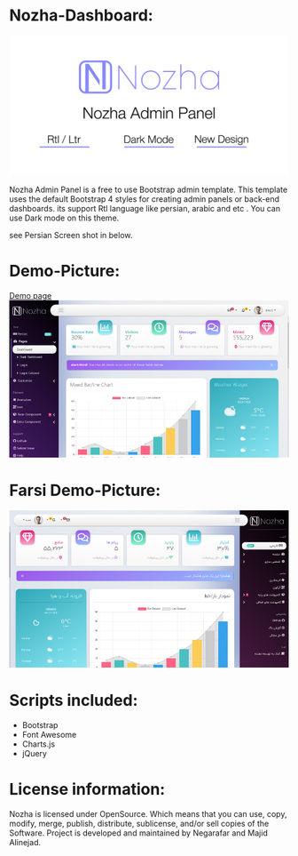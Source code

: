 # Nozha-Dashboard:
![picture](img/banner.jpg)

Nozha Admin Panel is a free to use Bootstrap admin template. This template uses the default Bootstrap 4 styles for creating admin panels or back-end dashboards.
its support Rtl language like persian, arabic and etc .
You can use Dark mode on this theme.

see Persian Screen shot in below.
 
# Demo-Picture:
[Demo page](https://majidalinejad.github.io/Nozha-Dashboard/)
![picture](img/screen.jpg)


# Farsi Demo-Picture:
![picture](img/screen-fa.jpg)

# Scripts included:
- Bootstrap
- Font Awesome
- Charts.js
- jQuery
 
# License information:
Nozha is licensed under OpenSource. Which means that you can use, copy, modify, merge, publish, distribute, sublicense, and/or sell copies of the Software.
Project is developed and maintained by Negarafar and Majid Alinejad.
